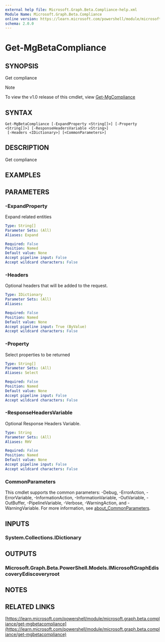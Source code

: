 ```yaml
---
external help file: Microsoft.Graph.Beta.Compliance-help.xml
Module Name: Microsoft.Graph.Beta.Compliance
online version: https://learn.microsoft.com/powershell/module/microsoft.graph.beta.compliance/get-mgbetacompliance
schema: 2.0.0
---
```


# Get-MgBetaCompliance

## SYNOPSIS
Get compliance

> [!NOTE]
> To view the v1.0 release of this cmdlet, view [Get-MgCompliance](/powershell/module/Microsoft.Graph.Compliance/Get-MgCompliance?view=graph-powershell-1.0)

## SYNTAX

```
Get-MgBetaCompliance [-ExpandProperty <String[]>] [-Property <String[]>] [-ResponseHeadersVariable <String>]
 [-Headers <IDictionary>] [<CommonParameters>]
```

## DESCRIPTION
Get compliance

## EXAMPLES

## PARAMETERS

### -ExpandProperty
Expand related entities

```yaml
Type: String[]
Parameter Sets: (All)
Aliases: Expand

Required: False
Position: Named
Default value: None
Accept pipeline input: False
Accept wildcard characters: False
```

### -Headers
Optional headers that will be added to the request.

```yaml
Type: IDictionary
Parameter Sets: (All)
Aliases:

Required: False
Position: Named
Default value: None
Accept pipeline input: True (ByValue)
Accept wildcard characters: False
```

### -Property
Select properties to be returned

```yaml
Type: String[]
Parameter Sets: (All)
Aliases: Select

Required: False
Position: Named
Default value: None
Accept pipeline input: False
Accept wildcard characters: False
```

### -ResponseHeadersVariable
Optional Response Headers Variable.

```yaml
Type: String
Parameter Sets: (All)
Aliases: RHV

Required: False
Position: Named
Default value: None
Accept pipeline input: False
Accept wildcard characters: False
```

### CommonParameters
This cmdlet supports the common parameters: -Debug, -ErrorAction, -ErrorVariable, -InformationAction, -InformationVariable, -OutVariable, -OutBuffer, -PipelineVariable, -Verbose, -WarningAction, and -WarningVariable. For more information, see [about_CommonParameters](http://go.microsoft.com/fwlink/?LinkID=113216).

## INPUTS

### System.Collections.IDictionary
## OUTPUTS

### Microsoft.Graph.Beta.PowerShell.Models.IMicrosoftGraphEdiscoveryEdiscoveryroot
## NOTES

## RELATED LINKS

[https://learn.microsoft.com/powershell/module/microsoft.graph.beta.compliance/get-mgbetacompliance](https://learn.microsoft.com/powershell/module/microsoft.graph.beta.compliance/get-mgbetacompliance)
























